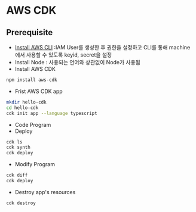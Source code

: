 # AWS CDK
## Prerequisite
- [Install AWS CLI](https://docs.aws.amazon.com/ko_kr/cli/latest/userguide/getting-started-install.html)
:IAM User를 생성한 후 권한을 설정하고 CLI를 통해 machine에서 사용할 수 있도록 keyid, secret을 설정
- Install Node
: 사용되는 언어와 상관없이 Node가 사용됨
- Install AWS CDK
```bash
npm install aws-cdk
```
- Frist AWS CDK app
```bash
mkdir hello-cdk
cd hello-cdk
cdk init app --language typescript
```
- Code Program
- Deploy
```bash
cdk ls
cdk synth
cdk deploy
```
- Modify Program
```bash
cdk diff
cdk deploy
```
- Destroy app's resources
```bash
cdk destroy
```

